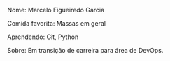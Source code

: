Nome: Marcelo Figueiredo Garcia

Comida favorita: Massas em geral

Aprendendo: Git, Python

Sobre: Em transição de carreira para área de DevOps.


